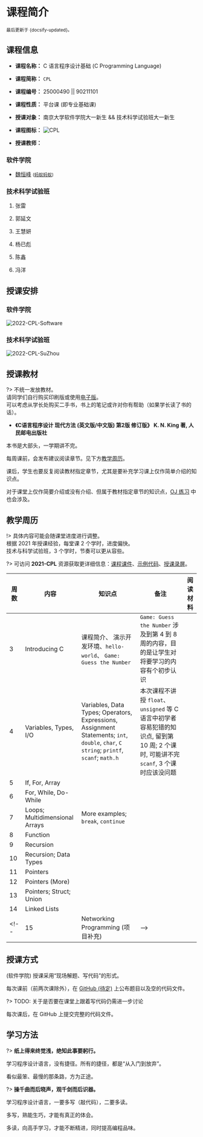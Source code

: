 # 课程简介

<small>最后更新于 {docsify-updated}。</small>

## 课程信息

- **课程名称：** C 语言程序设计基础 (C Programming Language)

- **课程简称：** `CPL`

- **课程编号：** $25000490$ || $90211101$

- **课程性质：** 平台课 (即专业基础课)

- **授课对象：** 南京大学软件学院大一新生 && 技术科学试验班大一新生

- **课程图标：** ![CPL](.assets/images/C_Programming_Language.svg ':size=50')

- **授课教师：**

<!-- tabs:start -->

### **软件学院**

- [魏恒峰](https://hengxin.github.io/) <small>([蚂蚁蚂蚁](https://www.bilibili.com/video/BV16y4y1Y7u6))</small>

### **技术科学试验班**

1. 张雷

2. 郭延文

3. 王慧妍

4. 杨已彪

5. 陈鑫

6. 冯洋

<!-- tabs:end -->

## 授课安排

<!-- tabs:start -->

### **软件学院**

![2022-CPL-Software](.assets/images/2022-CPL-Software.svg ':size=60%')

### **技术科学试验班**

![2022-CPL-SuZhou](.assets/images/2022-CPL-SuZhou.svg ':size=60%')

<!-- tabs:end -->

## 授课教材

?> 不统一发放教材。</br>
请同学们自行购买印刷版或使用[电子版](resources?id=电子书籍)。</br>
可以考虑从学长处购买二手书，书上的笔记或许对你有帮助（如果学长读了书的话）。<br>

- **《C语言程序设计 现代方法 (英文版/中文版) 第2版 修订版》 K. N. King 著, 人民邮电出版社**

本书是大部头，一学期讲不完。

每周课前，会发布建议阅读章节。见下方[教学周历](intro?id=教学周历)。

课后，学生也要反复阅读教材指定章节，尤其是要补充学习课上仅作简单介绍的知识点。

对于课堂上仅作简要介绍或没有介绍、但属于教材指定章节的知识点，[OJ 练习](problemset) 中也会涉及。

## 教学周历

!> 具体内容可能会随课堂进度进行调整。</br>
根据 2021 年授课经验，每堂课 $2$ 个学时，进度偏快。</br>
技术与科学试验班，$3$ 个学时，节奏可以更从容些。

?> 可访问 **2021-CPL** 资源获取更详细信息：[课程课件](resources?id=课程课件)、[示例代码](resources?id=课程代码仓库)、[授课录屏](resources?id=视频资源)。

| 周数 | 内容 | 知识点 | 备注 | 阅读材料 |
| ----- | ----- | ----- | ----- | ----- |
| 3 | Introducing C | 课程简介、 演示开发环境、`hello-world`、 `Game: Guess the Number` | `Game: Guess the Number` 涉及到第 4 到 8 周的内容，目的是让学生对将要学习的内容有个初步认识 | |
| 4 | Variables, Types, I/O | Variables, Data Types; Operators, Expressions, Assignment Statements; `int`, `double`, `char`, `C string`; `printf`, `scanf`; `math.h` | 本次课程不讲授 `float`、`unsigned` 等 C 语言中初学者容易犯错的知识点, 留到第 10 周; 2 个课时, 可能讲不完 `scanf`, 3 个课时应该没问题 | |
| 5 | If, For, Array | | | |
| 6 | For, While, Do-While | | | |
| 7 | Loops; Multidimensional Arrays | More examples; `break`, `continue`| | |
| 8 | Function | | | |
| 9 | Recursion | | | |
| 10 | Recursion; Data Types | | | |
| 11 | Pointers | | | |
| 12 | Pointers (More) | | | |
| 13 | Pointers; Struct; Union | | | |
| 14 | Linked Lists | | | |
<!-- | 15 | Networking Programming (项目补充) | -->

## 授课方式

(软件学院) 授课采用“现场解题、写代码”的形式。

每次课前（前两次课除外），在 [GitHub (待定)]() 上公布题目以及空的代码文件。

?> TODO: 关于是否要在课堂上跟着写代码仍需进一步讨论

每次课后，在 GitHub 上提交完整的代码文件。

## 学习方法

?> **纸上得来终觉浅，绝知此事要躬行。**

学习程序设计语言，没有捷径。所有的捷径，都是“从入门到放弃”。

看似最笨、最慢的那条路，方为正途。

?> **操千曲而后晓声，观千剑而后识器。**

学习程序设计语言，一要多写（敲代码），二要多读。

多写，熟能生巧，才能有真正的体会。

多读，向高手学习，才能不断精进，同时提高编程品味。
